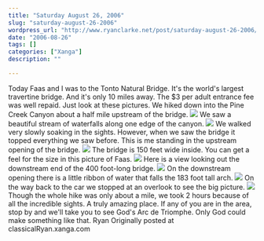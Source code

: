 ```yaml
---
title: "Saturday August 26, 2006"
slug: "saturday-august-26-2006"
wordpress_url: "http://www.ryanclarke.net/post/saturday-august-26-2006/"
date: "2006-08-26"
tags: []
categories: ["Xanga"]
description: ""

---
```


Today Faas and I was to the Tonto Natural Bridge. It's the world's largest travertine bridge. And it's only 10 miles away. The \$3 per adult entrance fee was well repaid. Just look at these pictures.
We hiked down into the Pine Creek Canyon about a half mile upstream of the bridge.
![](http://img.photobucket.com/albums/v300/classicalRyan/Tonto/Canyon.jpg)
We saw a beautiful stream of waterfalls along one edge of the canyon.
![](http://img.photobucket.com/albums/v300/classicalRyan/Tonto/Waterfall.jpg)
We walked very slowly soaking in the sights. However, when we saw the bridge it topped everything we saw before. This is me standing in the upstream opening of the bridge.
![](http://img.photobucket.com/albums/v300/classicalRyan/Tonto/RyanBridge.jpg)
The bridge is 150 feet wide inside. You can get a feel for the size in this picture of Faas.
![](http://img.photobucket.com/albums/v300/classicalRyan/Tonto/FaasBridge.jpg)
Here is a view looking out the downstream end of the 400 foot-long bridge.
![](http://img.photobucket.com/albums/v300/classicalRyan/Tonto/ThroughBridge.jpg)
On the downstream opening there is a little ribbon of water that falls the 183 foot tall arch.
![](http://img.photobucket.com/albums/v300/classicalRyan/Tonto/BridgeMist.jpg)
On the way back to the car we stopped at an overlook to see the big picture.
![](http://img.photobucket.com/albums/v300/classicalRyan/Tonto/BridgeOverlook.jpg)
Though the whole hike was only about a mile, we took 2 hours because of all the incredible sights. A truly amazing place. If any of you are in the area, stop by and we'll take you to see God's Arc de Triomphe. Only God could make something like that.
Ryan
Originally posted at classicalRyan.xanga.com
